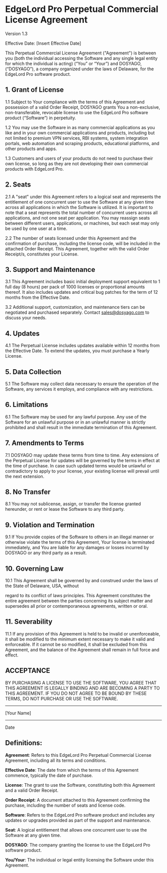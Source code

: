 # EdgeLord Pro Perpetual Commercial License Agreement

Version 1.3

Effective Date: [Insert Effective Date]

This Perpetual Commercial License Agreement ("Agreement") is between you (both the individual accessing the Software and any single legal entity for which the individual is acting) (“You” or “Your”) and DOSYAGO, (“DOSYAGO”), a company organized under the laws of Delaware, for the EdgeLord Pro software product.

## 1. Grant of License

1.1 Subject to Your compliance with the terms of this Agreement and possession of a valid Order Receipt, DOSYAGO grants You a non-exclusive, non-transferable, revocable license to use the EdgeLord Pro software product (“Software”) in perpetuity.

1.2 You may use the Software in as many commercial applications as you like and in your own commercial applications and products, including but not limited to premium VPN services, RBI systems, system integration portals, web automation and scraping products, educational platforms, and other products and apps.

1.3 Customers and users of your products do not need to purchase their own license, so long as they are not developing their own commercial products with EdgeLord Pro.

## 2. Seats

2.1 A "seat" under this Agreement refers to a logical seat and represents the entitlement of one concurrent user to use the Software at any given time across all applications in which the Software is utilized. It is important to note that a seat represents the total number of concurrent users across all applications, and not one seat per application. You may reassign seats between different users, applications, or machines, but each seat may only be used by one user at a time.

2.2 The number of seats licensed under this Agreement and the confirmation of purchase, including the license code, will be included in the attached Order Receipt. This Agreement, together with the valid Order Receipt/s, constitutes your License.

## 3. Support and Maintenance

3.1 This Agreement includes basic initial deployment support equivalent to 1 full day (8 hours) per pack of 1000 licenses or proportional amounts thereof. It also includes updates and critical bug patches for the term of 12 months from the Effective Date.

3.2 Additional support, customization, and maintenance tiers can be negotiated and purchased separately. Contact sales@dosyago.com to discuss your needs.

## 4. Updates

4.1 The Perpetual License includes updates available within 12 months from the Effective Date. To extend the updates, you must purchase a Yearly License. 

## 5. Data Collection

5.1 The Software may collect data necessary to ensure the operation of the Software, any services it employs, and compliance with any restrictions.

## 6. Limitations

6.1 The Software may be used for any lawful purpose. Any use of the Software for an unlawful purpose or in an unlawful manner is strictly prohibited and shall result in the immediate termination of this Agreement.

## 7. Amendments to Terms

7.1 DOSYAGO may update these terms from time to time. Any extensions of the Perpetual License for updates will be governed by the terms in effect at the time of purchase. In case such updated terms would be unlawful or contradictory to apply to your license, your existing license will prevail until the next extension.

## 8. No Transfer

8.1 You may not sublicense, assign, or transfer the license granted hereunder, or rent or lease the Software to any third party.

## 9. Violation and Termination

9.1 If You provide copies of the Software to others in an illegal manner or otherwise violate the terms of this Agreement, Your license is terminated immediately, and You are liable for any damages or losses incurred by DOSYAGO or any third party as a result.

## 10. Governing Law

10.1 This Agreement shall be governed by and construed under the laws of the State of Delaware, USA, without

 regard to its conflict of laws principles. This Agreement constitutes the entire agreement between the parties concerning its subject matter and supersedes all prior or contemporaneous agreements, written or oral.

## 11. Severability

11.1 If any provision of this Agreement is held to be invalid or unenforceable, it shall be modified to the minimum extent necessary to make it valid and enforceable. If it cannot be so modified, it shall be excluded from this Agreement, and the balance of the Agreement shall remain in full force and effect.

## ACCEPTANCE

BY PURCHASING A LICENSE TO USE THE SOFTWARE, YOU AGREE THAT THIS AGREEMENT IS LEGALLY BINDING AND ARE BECOMING A PARTY TO THIS AGREEMENT. IF YOU DO NOT AGREE TO BE BOUND BY THESE TERMS, DO NOT PURCHASE OR USE THE SOFTWARE.

______________________
[Your Name]

______________________
Date

## Definitions:

**Agreement**: Refers to this EdgeLord Pro Perpetual Commercial License Agreement, including all its terms and conditions.

**Effective Date**: The date from which the terms of this Agreement commence, typically the date of purchase.

**License**: The grant to use the Software, constituting both this Agreement and a valid Order Receipt.

**Order Receipt**: A document attached to this Agreement confirming the purchase, including the number of seats and license code.

**Software**: Refers to the EdgeLord Pro software product and includes any updates or upgrades provided as part of the support and maintenance.

**Seat**: A logical entitlement that allows one concurrent user to use the Software at any given time.

**DOSYAGO**: The company granting the license to use the EdgeLord Pro software product.

**You/Your**: The individual or legal entity licensing the Software under this Agreement.

